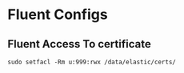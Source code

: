 # Fluent Configs

## Fluent Access To certificate

    sudo setfacl -Rm u:999:rwx /data/elastic/certs/